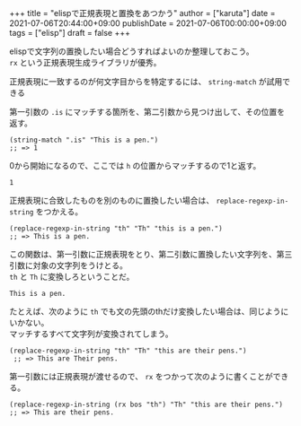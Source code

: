 +++
title = "elispで正規表現と置換をあつかう"
author = ["karuta"]
date = 2021-07-06T20:44:00+09:00
publishDate = 2021-07-06T00:00:00+09:00
tags = ["elisp"]
draft = false
+++

elispで文字列の置換したい場合どうすればよいのか整理しておこう。  
`rx` という正規表現生成ライブラリが優秀。  

<!--more-->  

正規表現に一致するのが何文字目からを特定するには、 `string-match` が試用できる  

第一引数の `.is` にマッチする箇所を、第二引数から見つけ出して、その位置を返す。  

```elisp
(string-match ".is" "This is a pen.")
;; => 1
```

0から開始になるので、ここでは `h` の位置からマッチするので1と返す。  

```text
1
```

正規表現に合致したものを別のものに置換したい場合は、 `replace-regexp-in-string` をつかえる。  

```elisp
(replace-regexp-in-string "th" "Th" "this is a pen.")
;; => This is a pen.
```

この関数は、第一引数に正規表現をとり、第二引数に置換したい文字列を、第三引数に対象の文字列をうけとる。  
`th` と `Th` に変換しろということだ。  

```text
This is a pen.
```

たとえば、次のように `th` でも文の先頭のthだけ変換したい場合は、同じようにいかない。  
マッチするすべて文字列が変換されてしまう。  

```elisp
(replace-regexp-in-string "th" "Th" "this are their pens.")
 ;; => This are Their pens.
```

第一引数には正規表現が渡せるので、 `rx` をつかって次のように書くことができる。  

```elisp
(replace-regexp-in-string (rx bos "th") "Th" "this are their pens.")
;; => This are their pens.
```
